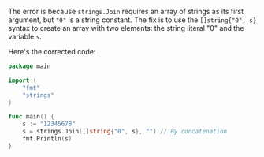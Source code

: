 The error is because `strings.Join` requires an array of strings as its first argument, but `"0"` is a string constant. The fix is to use the `[]string{"0", s}` syntax to create an array with two elements: the string literal "0" and the variable `s`.

Here's the corrected code:
```go
package main

import (
	"fmt"
	"strings"
)

func main() {
	s := "12345678"
	s = strings.Join([]string{"0", s}, "") // By concatenation
	fmt.Println(s)
}
```
